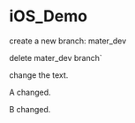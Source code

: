 # iOS_Demo

create a new branch: mater_dev

delete mater_dev branch`

change the text.

A changed.

B changed.
